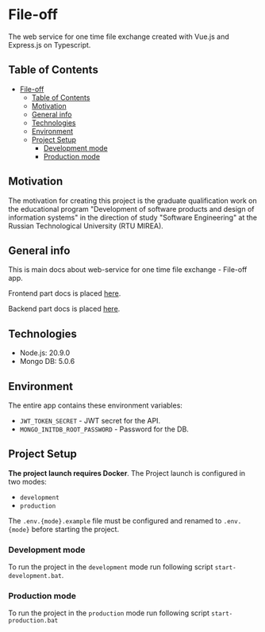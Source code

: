 # File-off

The web service for one time file exchange created with Vue.js and Express.js on Typescript.

## Table of Contents

- [File-off](#file-off)
  - [Table of Contents](#table-of-contents)
  - [Motivation](#motivation)
  - [General info](#general-info)
  - [Technologies](#technologies)
  - [Environment](#environment)
  - [Project Setup](#project-setup)
    - [Development mode](#development-mode)
    - [Production mode](#production-mode)

## Motivation

The motivation for creating this project is the graduate qualification work on the educational program "Development of software products and design of information systems" in the direction of study "Software Engineering" at the Russian Technological University (RTU MIREA).

## General info

This is main docs about web-service for one time file exchange - File-off app.

Frontend part docs is placed [here](https://github.com/Sedonn/file-off/tree/master/client).

Backend part docs is placed [here](https://github.com/Sedonn/file-off/tree/master/api).

## Technologies

- Node.js: 20.9.0
- Mongo DB: 5.0.6

## Environment

The entire app contains these environment variables:

- `JWT_TOKEN_SECRET` - JWT secret for the API.
- `MONGO_INITDB_ROOT_PASSWORD` - Password for the DB.

## Project Setup

**The project launch requires Docker**. The Project launch is configured in two modes:

- `development`
- `production`

The `.env.{mode}.example` file must be configured and renamed to `.env.{mode}` before starting the project.

### Development mode

To run the project in the `development` mode run following script `start-development.bat`.

### Production mode

To run the project in the `production` mode run following script `start-production.bat`
